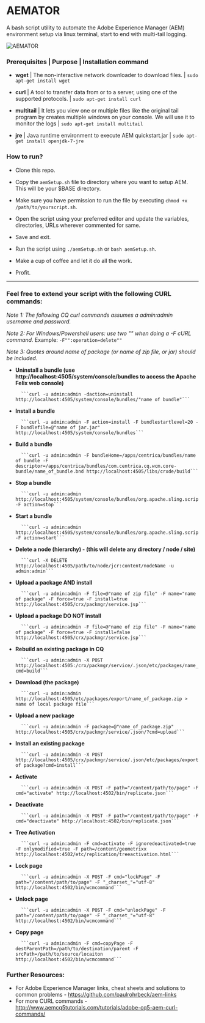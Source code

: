 # AEMATOR
A bash script utility to automate the Adobe Experience Manager (AEM) environment setup via linux terminal, start to end with multi-tail logging.

![AEMATOR](https://raw.githubusercontent.com/jatinkrmalik/aemator/master/aematorHeader.png)

### Prerequisites | Purpose | Installation command

* **wget** | The non-interactive network downloader to download files. | ```sudo apt-get install wget```

* **curl** | A tool to transfer data from or to a server, using one of the supported protocols. | ```sudo apt-get install curl```

* **multitail** | It lets you view one or multiple  files  like the  original  tail  program by creates multiple windows on your console. We will use it to monitor the logs | ```sudo apt-get install multitail```

* **jre** | Java runtime environment to execute AEM quickstart.jar | ```sudo apt-get install openjdk-7-jre```

### How to run?

* Clone this repo.

* Copy the ```aemSetup.sh``` file to directory where you want to setup AEM. This will be your $BASE directory.

* Make sure you have permission to run the file by executing ```chmod +x /path/to/yourscript.sh```.

* Open the script using your preferred editor and update the variables, directories, URLs wherever commented for same.

* Save and exit.

* Run the script using ```./aemSetup.sh``` or ```bash aemSetup.sh```.

* Make a cup of coffee and let it do all the work.

* Profit.

---

### Feel free to extend your script with the following CURL commands:
*Note 1: The following CQ curl commands assumes a admin:admin username and password.*

*Note 2: For Windows/Powershell users: use two "" when doing a -F cURL command.*
        Example: ```-F"":operation=delete""```
        
*Note 3: Quotes around name of package (or name of zip file, or jar) should be included.*

* **Uninstall a bundle (use http://localhost:4505/system/console/bundles to access the Apache Felix web console)**

        ```curl -u admin:admin -daction=uninstall http://localhost:4505/system/console/bundles/"name of bundle"```

* **Install a bundle**

        ```curl -u admin:admin -F action=install -F bundlestartlevel=20 -F bundlefile=@"name of jar.jar" http://localhost:4505/system/console/bundles```

* **Build a bundle**

        ```curl -u admin:admin -F bundleHome=/apps/centrica/bundles/name of bundle -F descriptor=/apps/centrica/bundles/com.centrica.cq.wcm.core-bundle/name_of_bundle.bnd http://localhost:4505/libs/crxde/build```

* **Stop a bundle**

        ```curl -u admin:admin http://localhost:4505/system/console/bundles/org.apache.sling.scripting.jsp -F action=stop```

* **Start a bundle**

        ```curl -u admin:admin http://localhost:4505/system/console/bundles/org.apache.sling.scripting.jsp -F action=start```

* **Delete a node (hierarchy) - (this will delete any directory / node / site)**

        ```curl -X DELETE http://localhost:4505/path/to/node/jcr:content/nodeName -u admin:admin```

* **Upload a package AND install**

        ```curl -u admin:admin -F file=@"name of zip file" -F name="name of package" -F force=true -F install=true http://localhost:4505/crx/packmgr/service.jsp```

* **Upload a package DO NOT install**

        ```curl -u admin:admin -F file=@"name of zip file" -F name="name of package" -F force=true -F install=false http://localhost:4505/crx/packmgr/service.jsp```

* **Rebuild an existing package in CQ**

        ```curl -u admin:admin -X POST http://localhost:4505:/crx/packmgr/service/.json/etc/packages/name_of_package.zip?cmd=build```

* **Download (the package)**

        ```curl -u admin:admin http://localhost:4505/etc/packages/export/name_of_package.zip > name of local package file```

* **Upload a new package**

        ```curl -u admin:admin -F package=@"name_of_package.zip" http://localhost:4505/crx/packmgr/service/.json/?cmd=upload```

* **Install an existing package**

        ```curl -u admin:admin -X POST http://localhost:4505/crx/packmgr/service/.json/etc/packages/export/name of package?cmd=install```

* **Activate**

        ```curl -u admin:admin -X POST -F path="/content/path/to/page" -F cmd="activate" http://localhost:4502/bin/replicate.json```

* **Deactivate**

        ```curl -u admin:admin -X POST -F path="/content/path/to/page" -F cmd="deactivate" http://localhost:4502/bin/replicate.json```

* **Tree Activation**

        ```curl -u admin:admin -F cmd=activate -F ignoredeactivated=true -F onlymodified=true -F path=/content/geometrixx http://localhost:4502/etc/replication/treeactivation.html```

* **Lock page**

        ```curl -u admin:admin -X POST -F cmd="lockPage" -F path="/content/path/to/page" -F "_charset_"="utf-8" http://localhost:4502/bin/wcmcommand```

* **Unlock page**

        ```curl -u admin:admin -X POST -F cmd="unlockPage" -F path="/content/path/to/page" -F "_charset_"="utf-8" http://localhost:4502/bin/wcmcommand```

* **Copy page**

        ```curl -u admin:admin -F cmd=copyPage -F destParentPath=/path/to/destination/parent -F srcPath=/path/to/source/locaiton http://localhost:4502/bin/wcmcommand```
        
### Further Resources:
* For Adobe Experience Manager links, cheat sheets and solutions to common problems - https://github.com/paulrohrbeck/aem-links
* For more CURL commands - http://www.aemcq5tutorials.com/tutorials/adobe-cq5-aem-curl-commands/
